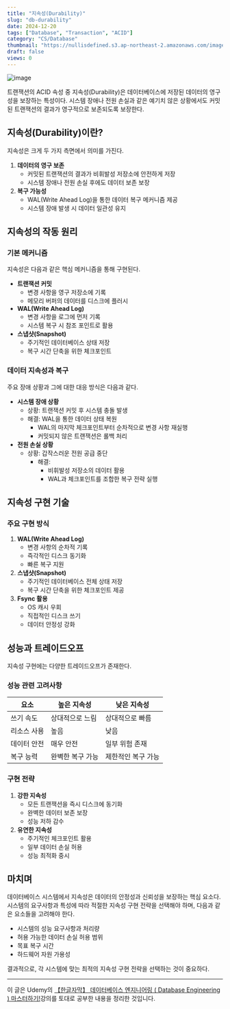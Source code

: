 ```yaml
---
title: "지속성(Durability)"
slug: "db-durability"
date: 2024-12-20
tags: ["Database", "Transaction", "ACID"]
category: "CS/Database"
thumbnail: "https://nullisdefined.s3.ap-northeast-2.amazonaws.com/images/9cdeb1456717e422b1e2143c003209d1.png"
draft: false
views: 0
---
```

![image](https://nullisdefined.s3.ap-northeast-2.amazonaws.com/images/9cdeb1456717e422b1e2143c003209d1.png)

트랜잭션의 ACID 속성 중 지속성(Durability)은 데이터베이스에 저장된 데이터의 영구성을 보장하는 특성이다. 시스템 장애나 전원 손실과 같은 예기치 않은 상황에서도 커밋된 트랜잭션의 결과가 영구적으로 보존되도록 보장한다.

## 지속성(Durability)이란?
지속성은 크게 두 가지 측면에서 의미를 가진다.

1. **데이터의 영구 보존**
    - 커밋된 트랜잭션의 결과가 비휘발성 저장소에 안전하게 저장
    - 시스템 장애나 전원 손실 후에도 데이터 보존 보장
2. **복구 가능성**
    - WAL(Write Ahead Log)을 통한 데이터 복구 메커니즘 제공
    - 시스템 장애 발생 시 데이터 일관성 유지

## 지속성의 작동 원리
### 기본 메커니즘
지속성은 다음과 같은 핵심 메커니즘을 통해 구현된다.

- **트랜잭션 커밋**
    - 변경 사항을 영구 저장소에 기록
    - 메모리 버퍼의 데이터를 디스크에 플러시
- **WAL(Write Ahead Log)**
    - 변경 사항을 로그에 먼저 기록
    - 시스템 복구 시 참조 포인트로 활용
- **스냅샷(Snapshot)**
    - 주기적인 데이터베이스 상태 저장
    - 복구 시간 단축을 위한 체크포인트

### 데이터 지속성과 복구
주요 장애 상황과 그에 대한 대응 방식은 다음과 같다.

- **시스템 장애 상황**
    - 상황: 트랜잭션 커밋 후 시스템 충돌 발생
    - 해결: WAL을 통한 데이터 상태 복원
	    - WAL의 마지막 체크포인트부터 순차적으로 변경 사항 재실행
	    - 커밋되지 않은 트랜잭션은 롤백 처리
- **전원 손실 상황**
    - 상황: 갑작스러운 전원 공급 중단
	  - 해결:
		- 비휘발성 저장소의 데이터 활용
		- WAL과 체크포인트를 조합한 복구 전략 실행

## 지속성 구현 기술
### 주요 구현 방식
1. **WAL(Write Ahead Log)**
    - 변경 사항의 순차적 기록
    - 즉각적인 디스크 동기화
    - 빠른 복구 지원
2. **스냅샷(Snapshot)**
    - 주기적인 데이터베이스 전체 상태 저장
    - 복구 시간 단축을 위한 체크포인트 제공
3. **Fsync 활용**
    - OS 캐시 우회
    - 직접적인 디스크 쓰기
    - 데이터 안정성 강화

## 성능과 트레이드오프
지속성 구현에는 다양한 트레이드오프가 존재한다.
### 성능 관련 고려사항

| 요소     | 높은 지속성    | 낮은 지속성     |
| ------ | --------- | ---------- |
| 쓰기 속도  | 상대적으로 느림  | 상대적으로 빠름   |
| 리소스 사용 | 높음        | 낮음         |
| 데이터 안전 | 매우 안전     | 일부 위험 존재   |
| 복구 능력  | 완벽한 복구 가능 | 제한적인 복구 가능 |

### 구현 전략
1. **강한 지속성**
    - 모든 트랜잭션을 즉시 디스크에 동기화
    - 완벽한 데이터 보존 보장
    - 성능 저하 감수
2. **유연한 지속성**
    - 주기적인 체크포인트 활용
    - 일부 데이터 손실 허용
    - 성능 최적화 중시

## 마치며
데이터베이스 시스템에서 지속성은 데이터의 안정성과 신뢰성을 보장하는 핵심 요소다. 시스템의 요구사항과 특성에 따라 적절한 지속성 구현 전략을 선택해야 하며, 다음과 같은 요소들을 고려해야 한다.
- 시스템의 성능 요구사항과 처리량
- 허용 가능한 데이터 손실 허용 범위
- 목표 복구 시간
- 하드웨어 자원 가용성

결과적으로, 각 시스템에 맞는 최적의 지속성 구현 전략을 선택하는 것이 중요하다.

---
이 글은 Udemy의 [【한글자막】 데이터베이스 엔지니어링 ( Database Engineering ) 마스터하기!](https://www.udemy.com/course/database-engineering-korean/)강의를 토대로 공부한 내용을 정리한 것입니다.